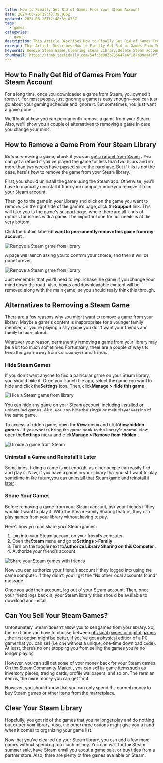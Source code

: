 ```yaml
---
title: How to Finally Get Rid of Games From Your Steam Account
date: 2024-06-25T12:48:39.035Z
updated: 2024-06-26T12:48:39.035Z
tags:
  - games
categories:
  - games
description: This Article Describes How to Finally Get Rid of Games From Your Steam Account
excerpt: This Article Describes How to Finally Get Rid of Games From Your Steam Account
keywords: Remove Steam Games,Clearing Steam Library,Delete Steam Account Games,Uninstall Steam Titles,Remove Game From Steam,Steam Free Games List,Clean Up Steam Games
thumbnail: https://thmb.techidaily.com/54fd3e003b786647a6f1d7a89a0a9ff3e56e44f972b8ef6e36ebd7fc54a18cb3.jpg
---
```


## How to Finally Get Rid of Games From Your Steam Account

 For a long time, once you downloaded a game from Steam, you owned it forever. For most people, just ignoring a game is easy enough—you can just go about your gaming schedule and ignore it. But sometimes, you just want a game gone.

 We'll look at how you can permanently remove a game from your Steam. Also, we'll show you a couple of alternatives to removing a game in case you change your mind.

## How to Remove a Game From Your Steam Library

 Before removing a game, check if you can [get a refund from Steam](https://www.makeuseof.com/how-to-refund-a-game-on-steam/) . You can get a refund if you've played the game for less than two hours and no more than two weeks have passed since the purchase. But if this is not the case, here's how to remove the game from your Steam library.

 First, you should uninstall the game using the Steam app. Otherwise, you'll have to manually uninstall it from your computer once you remove it from your Steam account.

 Then, go to the game in your Library and click on the game you want to remove. On the right side of the game's page, click the**Support** link. This will take you to the game's support page, where there are all kinds of options for issues with a game. The important one for our needs is at the very bottom.

 Click the button labeled**I want to permanently remove this game from my account** .

![Remove a Steam game from library](https://static1.makeuseofimages.com/wordpress/wp-content/uploads/2022/12/remove-game-1.jpg)

 A page will launch asking you to confirm your choice, and then it will be gone forever.

![Remove a Steam game from library](https://static1.makeuseofimages.com/wordpress/wp-content/uploads/2022/12/remove-game-2.jpg)

 Just remember that you'll need to repurchase the game if you change your mind down the road. Also, bonus and downloadable content will be removed along with the main game, so you should really think this through.

## Alternatives to Removing a Steam Game

 There are a few reasons why you might want to remove a game from your library. Maybe a game's content is inappropriate for a younger family member, or you're playing a silly game you don't want your friends and family to learn about.

 Whatever your reason, permanently removing a game from your library may be a bit too much sometimes. Fortunately, there are a couple of ways to keep the game away from curious eyes and hands.

### Hide Steam Games

 If you don't want anyone to find a particular game on your Steam library, you should hide it. Once you launch the app, select the game you want to hide and click the**Settings** icon. Then, click**Manage > Hide this game** .

![Hide a Steam game from library](https://static1.makeuseofimages.com/wordpress/wp-content/uploads/2022/12/hide-steam-game-1-1.jpg)

 You can hide any game on your Steam account, including installed or uninstalled games. Also, you can hide the single or multiplayer version of the same game.

 To access a hidden game, open the**View** menu and click**View hidden games** . If you want to bring the game back to the library's normal view, open the**Settings** menu and click**Manage > Remove from Hidden** .

![Unhide a game from Steam](https://static1.makeuseofimages.com/wordpress/wp-content/uploads/2022/12/unhide-game-steam-1-1.jpg)

### Uninstall a Game and Reinstall It Later

 Sometimes, hiding a game is not enough, as other people can easily find and play it. Now, if you have a game in your library that you still want to play sometime in the future,[you can uninstall that Steam game and reinstall it later](https://www.makeuseof.com/how-to-uninstall-steam-games-reinstall/) .

### Share Your Games

 Before removing a game from your Steam account, ask your friends if they wouldn’t want to play it. With the Steam Family Sharing feature, they can play games from your library without having to pay.

Here’s how you can share your Steam games:

1. Log into your Steam account on your friend’s computer.
2. Open the**Steam** menu and go to**Settings > Family** .
3. Turn on the toggle next to**Authorize Library Sharing on this Computer** .
4. Authorize your friend’s account.

![Share your Steam games with friends](https://static1.makeuseofimages.com/wordpress/wp-content/uploads/2023/09/steam-family-sharing-1.jpg)

 Now you can authorize your friend’s account if they logged into using the same computer. If they didn’t, you’ll get the “No other local accounts found” message.

 Once you add their account, log out of your Steam account. Then, once your friend logs back in, your Steam library titles should be available to download and install.

## Can You Sell Your Steam Games?

 Unfortunately, Steam doesn’t allow you to sell games from your library. So, the next time you have to choose between [physical games or digital games](https://www.makeuseof.com/physical-games-vs-digital-games-best-to-buy/) , the first option might be better, if you've got a physical edition of a PC game that you can sell (i.e one without a unique, one-time download code). At least, there’s no one stopping you from selling the games you’re no longer playing.

 However, you can still get some of your money back for your Steam games. On the [Steam Community Market](https://www.makeuseof.com/beginners-guide-to-the-steam-community-market/) , you can sell in-game items such as inventory pieces, trading cards, profile wallpapers, and so on. The rarer an item is, the more money you can get for it.

 However, you should know that you can only spend the earned money to buy Steam games or other items from the marketplace.

## Clear Your Steam Library

 Hopefully, you got rid of the games that you no longer play and do nothing but clutter your library. Also, the other three options might give you a hand when it comes to organizing your game list.

 Now that you've cleaned up your Steam library, you can add a few more games without spending too much money. You can wait for the Steam summer sale, have Steam email you about a game sale, or buy titles from a partner store. Also, there are plenty of free games available on Steam.


<ins class="adsbygoogle"
     style="display:block"
     data-ad-format="autorelaxed"
     data-ad-client="ca-pub-7571918770474297"
     data-ad-slot="1223367746"></ins>



<ins class="adsbygoogle"
     style="display:block"
     data-ad-client="ca-pub-7571918770474297"
     data-ad-slot="8358498916"
     data-ad-format="auto"
     data-full-width-responsive="true"></ins>


